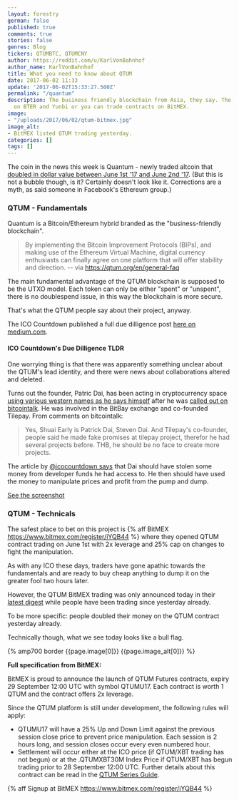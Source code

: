```yaml
---
layout: forestry
german: false
published: true
comments: true
stories: false
genres: Blog
tickers: QTUMBTC, QTUMCNY
author: https://reddit.com/u/KarlVonBahnhof
author_name: KarlVonBahnhof
title: What you need to know about QTUM
date: 2017-06-02 11:33
update: '2017-06-02T15:33:27.500Z'
permalink: "/quantum"
description: The business friendly blockchain from Asia, they say. The token is traded
  on BTER and Yunbi or you can trade contracts on BitMEX.
image:
- "/uploads/2017/06/02/qtum-bitmex.jpg"
image_alt:
- BitMEX listed QTUM trading yesterday.
categories: []
tags: []
---
```

The coin in the news this week is Quantum - newly traded altcoin that [doubled in dollar value between June 1st '17 and June 2nd '17](https://coinmarketcap.com/currencies/qtum/#charts). (But this is not a bubble though, is it? Certainly doesn't look like it. Corrections are a myth, as said someone in Facebook's Ethereum group.)

### QTUM - Fundamentals

Quantum is a Bitcoin/Ethereum hybrid branded as the "business-friendly blockchain".

> By implementing the Bitcoin Improvement Protocols (BIPs), and making use of the Ethereum Virtual Machine, digital currency enthusiasts can finally agree on one platform that will offer stability and direction. -- via https://qtum.org/en/general-faq

The main fundamental advantage of the QTUM blockchain is supposed to be the UTXO model. Each token can only be either "spent" or "unspent", there is no doublespend issue, in this way the blockchain is more secure. 

That's what the QTUM people say about their project, anyway. 

The ICO Countdown published a full due dilligence post [here on medium.com](https://medium.com/@icocountdown/due-diligence-pack-for-qtum-7369ef48917b).

#### ICO Countdown's Due Dilligence TLDR

One worrying thing is that there was apparently something unclear about the QTUM's lead identity, and there were news about collaborations altered and deleted. 

Turns out the founder, Patric Dai, has been acting in cryptocurrency space [using various western names as he says himself](https://bitcointalk.org/index.php?topic=1720632.msg17970584#msg17970584) after he was [called out on bitcointalk](https://bitcointalk.org/index.php?topic=1720632.msg17970464#msg17970464). He was involved in the BitBay exchange and co-founded Tilepay. From comments on bitcointalk:

> Yes, Shuai Early is Patrick Dai, Steven Dai. And Tilepay's co-founder, people said he made fake promises at tilepay project, therefor he had several projects before. THB, he should be no face to create more projects.

The article by [@icocountdown says](https://medium.com/@icocountdown/due-diligence-pack-for-qtum-7369ef48917b) that Dai should have stolen some money from developer funds he had access to. He then should have used the money to manipulate prices and profit from the pump and dump. 

[See the screenshot](https://cdn-images-1.medium.com/max/800/1*E_d_jyZ0T_JaODIjRuLQhg.png)

### QTUM - Technicals

The safest place to bet on this project is {% aff BitMEX https://www.bitmex.com/register/iYQB44 %} where they opened QTUM contract trading on June 1st with 2x leverage and 25% cap on changes to fight the manipulation. 

As with any ICO these days, traders have gone apathic towards the fundamentals and are ready to buy cheap anything to dump it on the greater fool two hours later. 

However, the QTUM BitMEX trading was only announced today in their [latest digest](http://mailchi.mp/bitmex/crypto-trader-digest-1307645?e=e9cf3ee662) while people have been trading since yesterday already. 

To be more specific: people doubled their money on the QTUM contract yesterday already. 

Technically though, what we see today looks like a bull flag. 

{% amp700 border {{page.image[0]}} {{page.image_alt[0]}} %}

**Full specification from BitMEX:**

BitMEX is proud to announce the launch of QTUM Futures contracts, expiry 29 September 12:00 UTC with symbol QTUMU17. Each contract is worth 1 QTUM and the contract offers 2x leverage.

Since the QTUM platform is still under development, the following rules will apply:

* QTUMU17 will have a 25% Up and Down Limit against the previous session close price to prevent price manipulation. Each session is 2 hours long, and session closes occur every even numbered hour.
* Settlement will occur either at the ICO price (if QTUM/XBT trading has not begun) or at the .QTUMXBT30M Index Price if QTUM/XBT has begun trading prior to 28 September 12:00 UTC.
Further details about this contract can be read in the [QTUM Series Guide](https://www.bitmex.com/app/seriesGuide/QTUM).

{% aff Signup at BitMEX https://www.bitmex.com/register/iYQB44 %}
